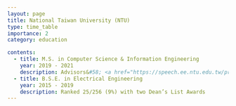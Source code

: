 ```yaml
---
layout: page
title: National Taiwan University (NTU)
type: time_table
importance: 2
category: education

contents:
  - title: M.S. in Computer Science & Information Engineering
    year: 2019 - 2021
    description: Advisors&#58; <a href="https://speech.ee.ntu.edu.tw/previous_version/lslNew.htm">Lin‐shan Lee</a> and <a href="https://speech.ee.ntu.edu.tw/~hylee/index.php">Hung‐yi Lee</a>
  - title: B.S.E. in Electrical Engineering
    year: 2015 - 2019
    description: Ranked 25/256 (9%) with two Dean’s List Awards
---
```


